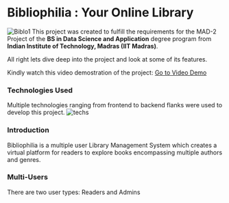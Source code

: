 # Bibliophilia : Your Online Library
![Biblo1](https://github.com/user-attachments/assets/f0938fb8-4643-4fa1-9f32-134c5ae48d81)
This project was created to fulfill the requirements for the MAD-2 Project of the **BS in Data Science and Application** degree program from **Indian Institute of Technology, Madras (IIT Madras)**.

All right lets dive deep into the project and look at some of its features.

Kindly watch this video demostration of the project: [Go to Video Demo](https://drive.google.com/file/d/1u6c1jiQ3QPmCvZ7iAZFHSoC-_7nwuaia/view?usp=sharing)

### Technologies Used
Multiple technologies ranging from frontend to backend flanks were used to develop this project. 
![techs](https://github.com/user-attachments/assets/d17f0949-ce31-42a8-b846-1fb703af2b15)

### Introduction 
Bibliophilia is a multiple user Library Management System which creates a virtual platform for readers to explore books encompassing multiple authors and genres. 

### Multi-Users
There are two user types: Readers and Admins
